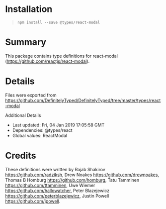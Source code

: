 # Installation
> `npm install --save @types/react-modal`

# Summary
This package contains type definitions for react-modal (https://github.com/reactjs/react-modal).

# Details
Files were exported from https://github.com/DefinitelyTyped/DefinitelyTyped/tree/master/types/react-modal

Additional Details
 * Last updated: Fri, 04 Jan 2019 17:05:58 GMT
 * Dependencies: @types/react
 * Global values: ReactModal

# Credits
These definitions were written by Rajab Shakirov <https://github.com/radziksh>, Drew Noakes <https://github.com/drewnoakes>, Thomas B Homburg <https://github.com/homburg>, Tatu Tamminen <https://github.com/ttamminen>, Uwe Wiemer <https://github.com/hallowatcher>, Peter Blazejewicz <https://github.com/peterblazejewicz>, Justin Powell <https://github.com/jpowell>.
